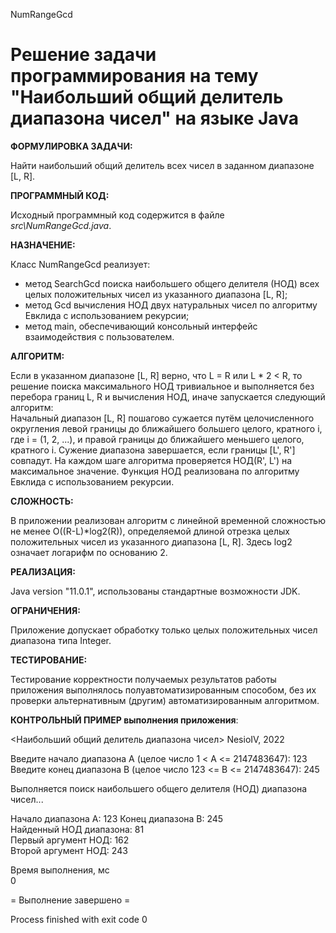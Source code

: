 NumRangeGcd

# Решение задачи программирования на тему "Наибольший общий делитель диапазона чисел" на языке Java

**ФОРМУЛИРОВКА ЗАДАЧИ:**

Найти наибольший общий делитель всех чисел в заданном диапазоне [L, R].

**ПРОГРАММНЫЙ КОД:**

Исходный программный код содержится в файле *src\NumRangeGcd.java*.

**НАЗНАЧЕНИЕ:**

Класс NumRangeGcd реализует:
- метод SearchGcd поиска наибольшего общего делителя (НОД) всех целых положительных чисел из указанного диапазона [L, R];
- метод Gcd вычисления НОД двух натуральных чисел по алгоритму Евклида с использованием рекурсии;
- метод main, обеспечивающий консольный интерфейс взаимодействия с пользователем.

**АЛГОРИТМ:**

Если в указанном диапазоне [L, R] верно, что L = R или L * 2 < R, то решение поиска максимального НОД тривиальное и выполняется без перебора границ L, R и вычисления НОД, иначе запускается следующий алгоритм:  
Начальный диапазон [L, R] пошагово сужается путём целочисленного округления левой границы до ближайшего большего целого, кратного i, где i = (1, 2, ...), и правой границы до ближайшего меньшего целого, кратного i. Сужение диапазона завершается, если границы [L', R'] совпадут. На каждом шаге алгоритма проверяется НОД(R', L') на максимальное значение. Функция НОД реализована по алгоритму Евклида с использованием рекурсии.

**СЛОЖНОСТЬ:**

В приложении реализован алгоритм с линейной временной сложностью не менее O((R-L)*log2(R)), определяемой длиной отрезка целых положительных чисел из указанного диапазона [L, R]. Здесь log2 означает логарифм по основанию 2.

**РЕАЛИЗАЦИЯ:**

Java version "11.0.1", использованы стандартные возможности JDK.

**ОГРАНИЧЕНИЯ:**

Приложение допускает обработку только целых положительных чисел диапазона типа Integer.

**ТЕСТИРОВАНИЕ:**

Тестирование корректности получаемых результатов работы приложения выполнялось полуавтоматизированным способом, без их проверки альтернативным (другим) автоматизированным алгоритмом.

**КОНТРОЛЬНЫЙ ПРИМЕР выполнения приложения**:

<Наибольший общий делитель диапазона чисел> NesioIV, 2022

Введите начало диапазона A (целое число 1 < A <= 2147483647):  123  
Введите конец диапазона B (целое число 123 <= B <= 2147483647):  245  

Выполняется поиск наибольшего общего делителя (НОД) диапазона чисел...

Начало диапазона А: 123
Конец диапазона B:  245    
Найденный НОД диапазона:  81  
Первый аргумент НОД:  162    
Второй аргумент НОД:  243               
                           
Время выполнения, мс  
0                        

= Выполнение завершено =

Process finished with exit code 0

